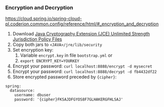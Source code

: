 ### Encryption and Decryption

https://cloud.spring.io/spring-cloud-pl.coderion.common.config/reference/html/#_encryption_and_decryption

1. Download [Java Cryptography Extension (JCE) Unlimited Strength Jurisdiction Policy Files](https://www.oracle.com/java/technologies/javase-jce8-downloads.html)
2. Copy both jars to `<JAVA>/jre/lib/security`
3. Set encryption key:
    1. Variable `encrypt.key` in file `bootstrap.yml` or
    2. `export ENCRYPT_KEY=YOURKEY`
4. Encrypt your password: `curl localhost:8888/encrypt -d mysecret`
5. Encrypt your password: `curl localhost:8888/decrypt -d fb4432df22`
6. Store encrypted password preceded by `{cipher}`:
```
spring:
  datasource:
    username: dbuser
    password: '{cipher}FKSAJDFGYOS8F7GLHAKERGFHLSAJ'
```